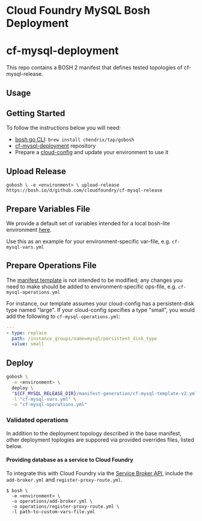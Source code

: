 # Cloud Foundry MySQL Bosh Deployment

# cf-mysql-deployment

This repo contains a BOSH 2 manifest that defines tested topologies of cf-mysql-release.

## Usage

## Getting Started

To follow the instructions below you will need:

* [bosh go CLI](https://github.com/cloudfoundry/bosh-cli): `brew install chendrix/tap/gobosh`
* [cf-mysql-deployment](https://github.com/cloudfoundry/cf-mysql-deployment) repository
* Prepare a [cloud-config](http://bosh.io/docs/cloud-config.html) and update your environment to use it

## Upload Release

`gobosh \
  -e <environment> \
  upload-release https://bosh.io/d/github.com/cloudfoundry/cf-mysql-release`

## Prepare Variables File

We provide a default set of variables intended for a local bosh-lite environment
[here](https://github.com/cloudfoundry/cf-mysql-deployment/blob/master/bosh-lite/default-vars.yml).

Use this as an example for your environment-specific var-file, e.g. `cf-mysql-vars.yml`

## Prepare Operations File

The [manifest template](https://github.com/cloudfoundry/cf-mysql-deployment/blob/master/cf-mysql-deployment.yml)
is not intended to be modified; any changes you need to make should be added to
environment-specific ops-file, e.g. `cf-mysql-operations.yml`

For instance, our template assumes your cloud-config has a persistent-disk type
named "large". If your cloud-config specifies a type "small", you would add the
following to `cf-mysql-operations.yml`:

```yml
---
- type: replace
  path: /instance_groups/name=mysql/persistent_disk_type
  value: small
```

## Deploy

```bash
gobosh \
  -e <environment> \
  deploy \
  "${CF_MYSQL_RELEASE_DIR}/manifest-generation/cf-mysql-template-v2.yml" \
  -l "cf-mysql-vars.yml" \
  -o "cf-mysql-operations.yml"
```

### Validated operations

In addition to the deployment topology described in the base manifest, other
deployment toplogies are suppored via provided overrides files, listed below.

#### Providing database as a service to Cloud Foundry

To integrate this with Cloud Foundry via the
[Service Broker API](https://docs.cloudfoundry.org/services/api.html),
include the `add-broker.yml` and `register-proxy-route.yml`.

```
$ bosh \
  -e <environment> \
  -o operations/add-broker.yml \
  -o operations/register-proxy-route.yml \
  -l path-to-custom-vars-file.yml
```

